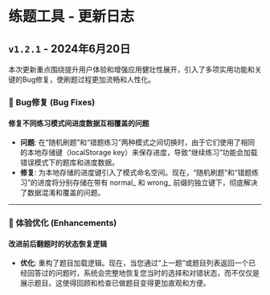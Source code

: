# 练题工具 - 更新日志

## `v1.2.1` - 2024年6月20日

本次更新重点围绕提升用户体验和增强应用健壮性展开，引入了多项实用功能和关键的Bug修复，使刷题过程更加流畅和人性化。
### 🐛 Bug修复 (Bug Fixes)
#### 修复不同练习模式间进度数据互相覆盖的问题
- **问题**: 在“随机刷题”和“错题练习”两种模式之间切换时，由于它们使用了相同的本地存储键（localStorage key）来保存进度，导致“继续练习”功能会加载错误模式下的题库和进度数据。
- **修复**: 为本地存储的进度键引入了模式命名空间。现在，“随机刷题”和“错题练习”的进度将分别存储在带有 normal_ 和 wrong_ 前缀的独立键下，彻底解决了数据混淆和覆盖的问题。

---

### 💎 体验优化 (Enhancements)
#### 改进前后翻题时的状态恢复逻辑
- **优化**: 重构了题目加载逻辑。现在，当您通过“上一题”或题目列表返回一个已经回答过的问题时，系统会完整地恢复您当时的选择和对错状态，而不仅仅是展示题目。这使得回顾和检查已做题目变得更加直观和方便。

